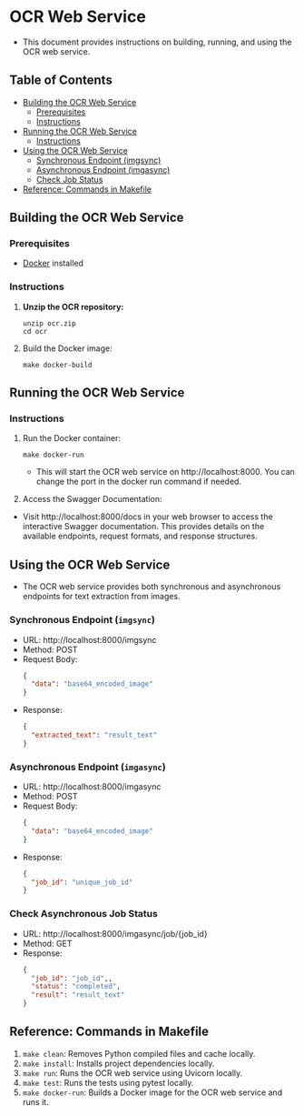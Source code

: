 # OCR Web Service

- This document provides instructions on building, running, and using the OCR web service.

## Table of Contents
- [Building the OCR Web Service](#building-the-ocr-web-service)
  - [Prerequisites](#prerequisites)
  - [Instructions](#instructions)
- [Running the OCR Web Service](#running-the-ocr-web-service)
  - [Instructions](#instructions-1)
- [Using the OCR Web Service](#using-the-ocr-web-service)
  - [Synchronous Endpoint (imgsync)](#synchronous-endpoint-imgsync)
  - [Asynchronous Endpoint (imgasync)](#asynchronous-endpoint-imgasync)
  - [Check Job Status](#check-job-status)
- [Reference: Commands in Makefile](#reference-command-in-makefile)

## Building the OCR Web Service
### Prerequisites
- [Docker](https://www.docker.com/) installed

### Instructions
1. **Unzip the OCR repository:**
   ```shell
   unzip ocr.zip
   cd ocr
   ```
2. Build the Docker image:
    ```shell
    make docker-build
    ```

## Running the OCR Web Service
### Instructions
1. Run the Docker container:
   ```shell
   make docker-run
   ```
   - This will start the OCR web service on http://localhost:8000. You can change the port in the docker run command if needed.

2. Access the Swagger Documentation:
- Visit http://localhost:8000/docs in your web browser to access the interactive Swagger documentation. This provides details on the available endpoints, request formats, and response structures.


## Using the OCR Web Service
- The OCR web service provides both synchronous and asynchronous endpoints for text extraction from images.
### Synchronous Endpoint (`imgsync`)
- URL: http://localhost:8000/imgsync
- Method: POST
- Request Body:
   ```json
   {
     "data": "base64_encoded_image"
   }
   ```
- Response:
   ```json
   {
     "extracted_text": "result_text"
   }
   ```

### Asynchronous Endpoint (`imgasync`)
- URL: http://localhost:8000/imgasync
- Method: POST
- Request Body:
   ```json
   {
     "data": "base64_encoded_image"
   }
   ```
- Response:
   ```json
   {
     "job_id": "unique_job_id"
   }
   ```
### Check Asynchronous Job Status
- URL: http://localhost:8000/imgasync/job/{job_id}
- Method: GET
- Response:
   ```json
   {
     "job_id": "job_id",,
     "status": "completed",
     "result": "result_text"
   }
   ```
## Reference: Commands in Makefile
1. `make clean`: Removes Python compiled files and cache locally.
2. `make install`: Installs project dependencies locally.
3. `make run`: Runs the OCR web service using Uvicorn locally.
4. `make test`: Runs the tests using pytest locally.
5. `make docker-run`: Builds a Docker image for the OCR web service and runs it.
